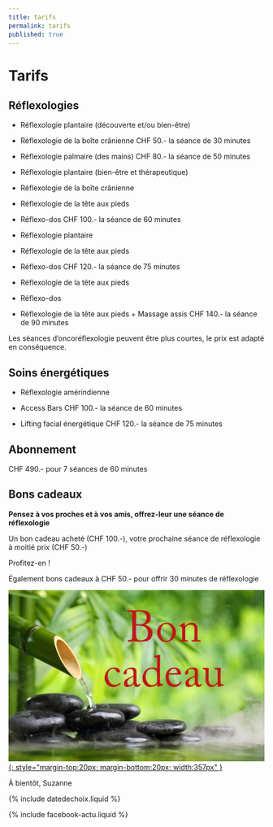 ```yaml
---
title: tarifs
permalink: tarifs
published: true
---
```


# Tarifs

## Réflexologies

- Réflexologie plantaire (découverte et/ou bien-être)
- Réflexologie de la boîte crânienne
CHF 50.- la séance de 30 minutes

- Réflexologie palmaire (des mains)
CHF 80.- la séance de 50 minutes

- Réflexologie plantaire (bien-être et thérapeutique)
- Réflexologie de la boîte crânienne
- Réflexologie de la tête aux pieds
- Réflexo-dos
CHF 100.- la séance de 60 minutes

- Réflexologie plantaire
- Réflexologie de la tête aux pieds
- Réflexo-dos
CHF 120.- la séance de 75 minutes

- Réflexologie de la tête aux pieds
- Réflexo-dos
- Réflexologie de la tête aux pieds + Massage assis
CHF 140.- la séance de 90 minutes

Les séances d’oncoréflexologie peuvent être plus courtes, le prix est adapté en conséquence.

## Soins énergétiques

- Réflexologie amérindienne
- Access Bars
CHF 100.- la séance de 60 minutes

- Lifting facial énergétique
CHF 120.- la séance de 75 minutes

## Abonnement

CHF 490.- pour 7 séances de 60 minutes

## Bons cadeaux

**Pensez à vos proches et à vos amis, offrez-leur une séance de réflexologie**

Un bon cadeau acheté (CHF 100.-), votre prochaine
séance de réflexologie à moitié prix (CHF 50.-)

Profitez-en !

Également bons cadeaux à CHF 50.-
pour offrir 30 minutes de réflexologie

[![Bons-cadeaux](./images/bon-cadeau.jpg){: style="margin-top:20px; margin-bottom:20px; width:357px" }](./bons-cadeaux)

À bientôt, Suzanne

{% include datedechoix.liquid %}

{% include facebook-actu.liquid %}
